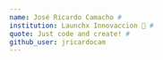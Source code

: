 ```yaml
---
name: José Ricardo Camacho #
institution: Launchx Innovaccion 🚩 # 
quote: Just code and create! #
github_user: jricardocam
---
```


